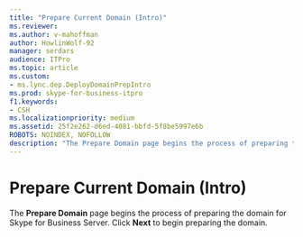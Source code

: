 ```yaml
---
title: "Prepare Current Domain (Intro)"
ms.reviewer: 
ms.author: v-mahoffman
author: HowlinWolf-92
manager: serdars
audience: ITPro
ms.topic: article
ms.custom:
- ms.lync.dep.DeployDomainPrepIntro
ms.prod: skype-for-business-itpro
f1.keywords:
- CSH
ms.localizationpriority: medium
ms.assetid: 25f2e262-d6ed-4081-bbfd-5f8be5997e6b
ROBOTS: NOINDEX, NOFOLLOW
description: "The Prepare Domain page begins the process of preparing the domain for Skype for Business Server. Click Next to begin preparing the domain."
---
```


# Prepare Current Domain (Intro)
 
The **Prepare Domain** page begins the process of preparing the domain for Skype for Business Server. Click **Next** to begin preparing the domain.
  

